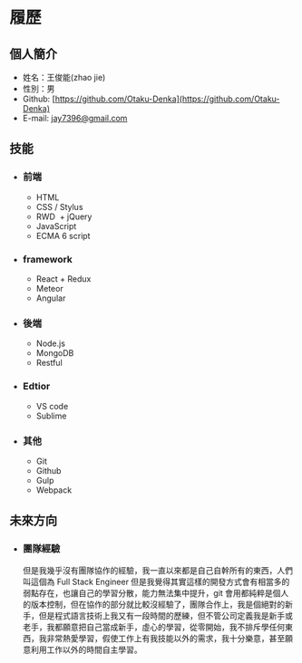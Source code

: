 # 履歷

## 個人簡介

* 姓名：王俊能(zhao jie)
* 性別：男
* Github: [https://github.com/Otaku-Denka](https://github.com/Otaku-Denka)
* E-mail: jay7396@gmail.com

## 技能

* ### 前端
  + HTML
  + CSS / Stylus
  + RWD
  + jQuery
  + JavaScript
  + ECMA 6 script

* ### framework
  + React + Redux
  + Meteor
  + Angular

* ### 後端
  + Node.js
  + MongoDB
  + Restful

* ### Edtior
  + VS code
  + Sublime

* ### 其他
  + Git
  + Github
  + Gulp
  + Webpack

## 未來方向

* ### 團隊經驗

    但是我幾乎沒有團隊協作的經驗，我一直以來都是自己自幹所有的東西，人們叫這個為 Full Stack Engineer 但是我覺得其實這樣的開發方式會有相當多的弱點存在，也讓自己的學習分散，能力無法集中提升，git 會用都純粹是個人的版本控制，但在協作的部分就比較沒經驗了，團隊合作上，我是個絕對的新手，但是程式語言技術上我又有一段時間的歷練，但不管公司定義我是新手或老手，我都願意把自己當成新手，虛心的學習，從零開始，我不排斥學任何東西，我非常熱愛學習，假使工作上有我技能以外的需求，我十分樂意，甚至願意利用工作以外的時間自主學習。




